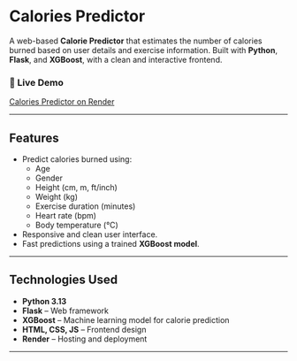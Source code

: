 # Calories Predictor

A web-based **Calorie Predictor** that estimates the number of calories burned based on user details and exercise information. Built with **Python**, **Flask**, and **XGBoost**, with a clean and interactive frontend.

### 🔗 Live Demo
[Calories Predictor on Render](https://calories-predictor-gupp.onrender.com/)

---

## Features

- Predict calories burned using:
  - Age
  - Gender
  - Height (cm, m, ft/inch)
  - Weight (kg)
  - Exercise duration (minutes)
  - Heart rate (bpm)
  - Body temperature (°C)
- Responsive and clean user interface.
- Fast predictions using a trained **XGBoost model**.

---

## Technologies Used

- **Python 3.13**
- **Flask** – Web framework  
- **XGBoost** – Machine learning model for calorie prediction  
- **HTML, CSS, JS** – Frontend design  
- **Render** – Hosting and deployment  

---
